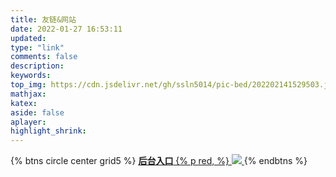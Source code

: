 ```yaml
---
title: 友链&网站
date: 2022-01-27 16:53:11
updated:
type: "link"
comments: false
description:
keywords:
top_img: https://cdn.jsdelivr.net/gh/ssln5014/pic-bed/202202141529503.jpg
mathjax:
katex:
aside: false
aplayer:
highlight_shrink:
---
```


<!--     
    title	【必需】页面标题
    date	【必需】页面创建日期
    type	【必需】标籤、分类和友情链接三个页面需要配置
    updated	【可选】页面更新日期
    description	【可选】页面描述
    keywords	【可选】页面关键字
    comments	【可选】显示页面评论模块(默认 true)
    top_img	【可选】页面顶部图片
    mathjax	【可选】显示mathjax(当设置mathjax的per_page: false时，才需要配置，默认 false)
    katex	【可选】显示katex(当设置katex的per_page: false时，才需要配置，默认 false)
    aside	【可选】显示侧边栏 (默认 true)
    aplayer	【可选】在需要的页面加载aplayer的js和css,请参考文章下面的音乐 配置
    highlight_shrink	【可选】配置代码框是否展开(true/false)(默认为设置中highlight_shrink的配置) 
    -->

{% btns circle center grid5 %}
<a href='https://qexo.salist.me/'>
<b>后台入口</b>
{% p red,  %}
<img src='https://pic.rmb.bdstatic.com/bjh/88b4915c192fcc39f1a89436c2cacc28.jpeg'>
</a>
{% endbtns %}

